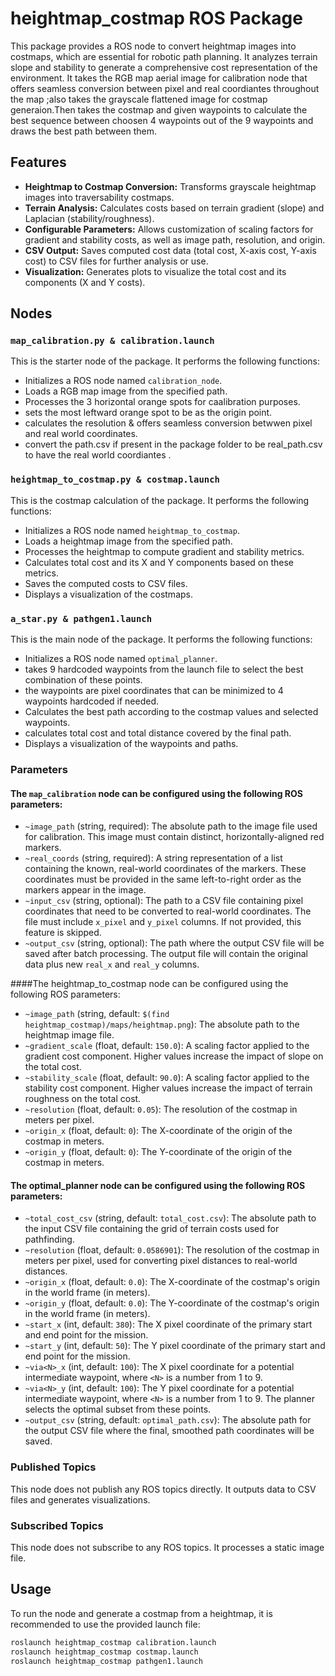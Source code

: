# heightmap_costmap ROS Package

This package provides a ROS node to convert heightmap images into costmaps, which are essential for robotic path planning. It analyzes terrain slope and stability to generate a comprehensive cost representation of the environment.
It takes the RGB map aerial image for calibration node that offers seamless conversion between pixel and real coordiantes throughout the map ;also takes the grayscale flattened image for costmap generaion.Then takes the costmap and given waypoints to calculate the best sequence between choosen 4 waypoints out of the 9 waypoints and draws the best path between them.

## Features

- **Heightmap to Costmap Conversion:** Transforms grayscale heightmap images into traversability costmaps.
- **Terrain Analysis:** Calculates costs based on terrain gradient (slope) and Laplacian (stability/roughness).
- **Configurable Parameters:** Allows customization of scaling factors for gradient and stability costs, as well as image path, resolution, and origin.
- **CSV Output:** Saves computed cost data (total cost, X-axis cost, Y-axis cost) to CSV files for further analysis or use.
- **Visualization:** Generates plots to visualize the total cost and its components (X and Y costs).

## Nodes

### `map_calibration.py & calibration.launch`

This is the starter node of the package. It performs the following functions:

- Initializes a ROS node named `calibration_node`.
- Loads a RGB map image from the specified path.
- Processes the 3 horizontal orange spots for caalibration purposes.
- sets the most leftward orange spot to be as the origin point.
- calculates the resolution & offers seamless conversion betwwen pixel and real world coordinates.
- convert the path.csv if present in the package folder to be real_path.csv to have the real world coordiantes .

### `heightmap_to_costmap.py & costmap.launch`

This is the costmap calculation of the package. It performs the following functions:

- Initializes a ROS node named `heightmap_to_costmap`.
- Loads a heightmap image from the specified path.
- Processes the heightmap to compute gradient and stability metrics.
- Calculates total cost and its X and Y components based on these metrics.
- Saves the computed costs to CSV files.
- Displays a visualization of the costmaps.

### `a_star.py & pathgen1.launch`

This is the main node of the package. It performs the following functions:

- Initializes a ROS node named `optimal_planner`.
- takes 9 hardcoded waypoints from the launch file to select the best combination of these points.
- the waypoints are pixel coordinates that can be minimized to 4 waypoints hardcoded if needed.
- Calculates the best path according to the costmap values and selected waypoints.
- calculates total cost and total distance covered by the final path.
- Displays a visualization of the waypoints and paths.

### Parameters

#### The `map_calibration` node can be configured using the following ROS parameters:

- `~image_path` (string, required): The absolute path to the image file used for calibration. This image must contain distinct, horizontally-aligned red markers.
- `~real_coords` (string, required): A string representation of a list containing the known, real-world coordinates of the markers. These coordinates must be provided in the same left-to-right order as the markers appear in the image.
- `~input_csv` (string, optional): The path to a CSV file containing pixel coordinates that need to be converted to real-world coordinates. The file must include `x_pixel` and `y_pixel` columns. If not provided, this feature is skipped.
- `~output_csv` (string, optional): The path where the output CSV file will be saved after batch processing. The output file will contain the original data plus new `real_x` and `real_y` columns.

####The heightmap_to_costmap node can be configured using the following ROS parameters:

- `~image_path` (string, default: `$(find heightmap_costmap)/maps/heightmap.png`): The absolute path to the heightmap image file.
- `~gradient_scale` (float, default: `150.0`): A scaling factor applied to the gradient cost component. Higher values increase the impact of slope on the total cost.
- `~stability_scale` (float, default: `90.0`): A scaling factor applied to the stability cost component. Higher values increase the impact of terrain roughness on the total cost.
- `~resolution` (float, default: `0.05`): The resolution of the costmap in meters per pixel.
- `~origin_x` (float, default: `0`): The X-coordinate of the origin of the costmap in meters.
- `~origin_y` (float, default: `0`): The Y-coordinate of the origin of the costmap in meters.

#### The optimal_planner node can be configured using the following ROS parameters:

-   `~total_cost_csv` (string, default: `total_cost.csv`): The absolute path to the input CSV file containing the grid of terrain costs used for pathfinding.
-   `~resolution` (float, default: `0.0586901`): The resolution of the costmap in meters per pixel, used for converting pixel distances to real-world distances.
-   `~origin_x` (float, default: `0.0`): The X-coordinate of the costmap's origin in the world frame (in meters).
-   `~origin_y` (float, default: `0.0`): The Y-coordinate of the costmap's origin in the world frame (in meters).
-   `~start_x` (int, default: `380`): The X pixel coordinate of the primary start and end point for the mission.
-   `~start_y` (int, default: `50`): The Y pixel coordinate of the primary start and end point for the mission.
-   `~via<N>_x` (int, default: `100`): The X pixel coordinate for a potential intermediate waypoint, where `<N>` is a number from 1 to 9.
-   `~via<N>_y` (int, default: `100`): The Y pixel coordinate for a potential intermediate waypoint, where `<N>` is a number from 1 to 9. The planner selects the optimal subset from these points.
-   `~output_csv` (string, default: `optimal_path.csv`): The absolute path for the output CSV file where the final, smoothed path coordinates will be saved.

### Published Topics

This node does not publish any ROS topics directly. It outputs data to CSV files and generates visualizations.

### Subscribed Topics

This node does not subscribe to any ROS topics. It processes a static image file.

## Usage

To run the node and generate a costmap from a heightmap, it is recommended to use the provided launch file:

```bash
roslaunch heightmap_costmap calibration.launch
roslaunch heightmap_costmap costmap.launch
roslaunch heightmap_costmap pathgen1.launch
```


